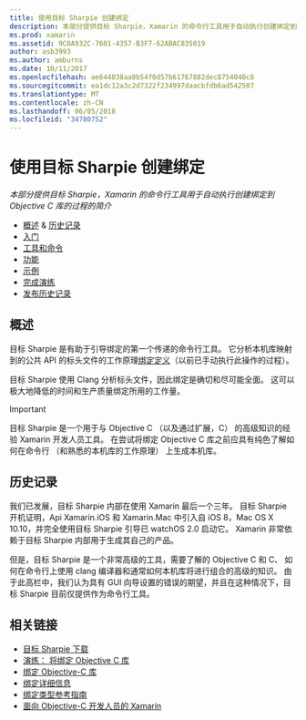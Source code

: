 ```yaml
---
title: 使用目标 Sharpie 创建绑定
description: 本部分提供目标 Sharpie，Xamarin 的命令行工具用于自动执行创建绑定到 Objective C 库的过程的简介
ms.prod: xamarin
ms.assetid: 9C0A932C-7601-4357-B3F7-62ABAC835019
author: asb3993
ms.author: amburns
ms.date: 10/11/2017
ms.openlocfilehash: ae644038aa8b54f0d57b61767882dec8754040c8
ms.sourcegitcommit: ea1dc12a3c2d7322f234997daacbfdb6ad542507
ms.translationtype: MT
ms.contentlocale: zh-CN
ms.lasthandoff: 06/05/2018
ms.locfileid: "34780752"
---
```

# <a name="creating-bindings-with-objective-sharpie"></a>使用目标 Sharpie 创建绑定

_本部分提供目标 Sharpie，Xamarin 的命令行工具用于自动执行创建绑定到 Objective C 库的过程的简介_

- [概述](#overview) & [历史记录](#history)
- [入门](get-started.md)
- [工具和命令](tools.md)
- [功能](platform/index.md)
- [示例](examples/index.md)
- [完成演练](~/ios/platform/binding-objective-c/walkthrough.md)
- [发布历史记录](releases.md)

## <a name="overview"></a>概述

目标 Sharpie 是有助于引导绑定的第一个传递的命令行工具。
它分析本机库映射到的公共 API 的标头文件的工作原理[绑定定义](~/cross-platform/macios/binding/objective-c-libraries.md#The_API_definition_file)（以前已手动执行此操作的过程）。

目标 Sharpie 使用 Clang 分析标头文件，因此绑定是确切和尽可能全面。 这可以极大地降低的时间和生产质量绑定所用的工作量。

> [!IMPORTANT]
> 目标 Sharpie 是一个用于与 Objective C （以及通过扩展，C） 的高级知识的经验 Xamarin 开发人员工具。 在尝试将绑定 Objective C 库之前应具有纯色了解如何在命令行 （和熟悉的本机库的工作原理） 上生成本机库。

## <a name="history"></a>历史记录

我们已发展，目标 Sharpie 内部在使用 Xamarin 最后一个三年。 目标 Sharpie 开机证明，Api Xamarin.iOS 和 Xamarin.Mac 中引入自 iOS 8，Mac OS X 10.10，并完全使用目标 Sharpie 引导已 watchOS 2.0 启动它。 Xamarin 非常依赖于目标 Sharpie 内部用于生成其自己的产品。

但是，目标 Sharpie 是一个非常高级的工具，需要了解的 Objective C 和 C、 如何在命令行上使用 clang 编译器和通常如何本机库将进行组合的高级的知识。 由于此高栏中，我们认为具有 GUI 向导设置的错误的期望，并且在这种情况下，目标 Sharpie 目前仅提供作为命令行工具。

## <a name="related-links"></a>相关链接

- [目标 Sharpie 下载](https://dl.xamarin.com/objective-sharpie/ObjectiveSharpie.pkg)
- [演练： 将绑定 Objective C 库](~/ios/platform/binding-objective-c/walkthrough.md)
- [绑定 Objective-C 库](~/cross-platform/macios/binding/objective-c-libraries.md)
- [绑定详细信息](~/cross-platform/macios/binding/overview.md)
- [绑定类型参考指南](~/cross-platform/macios/binding/binding-types-reference.md)
- [面向 Objective-C 开发人员的 Xamarin](~/ios/get-started/objective-c-developers/index.md)
